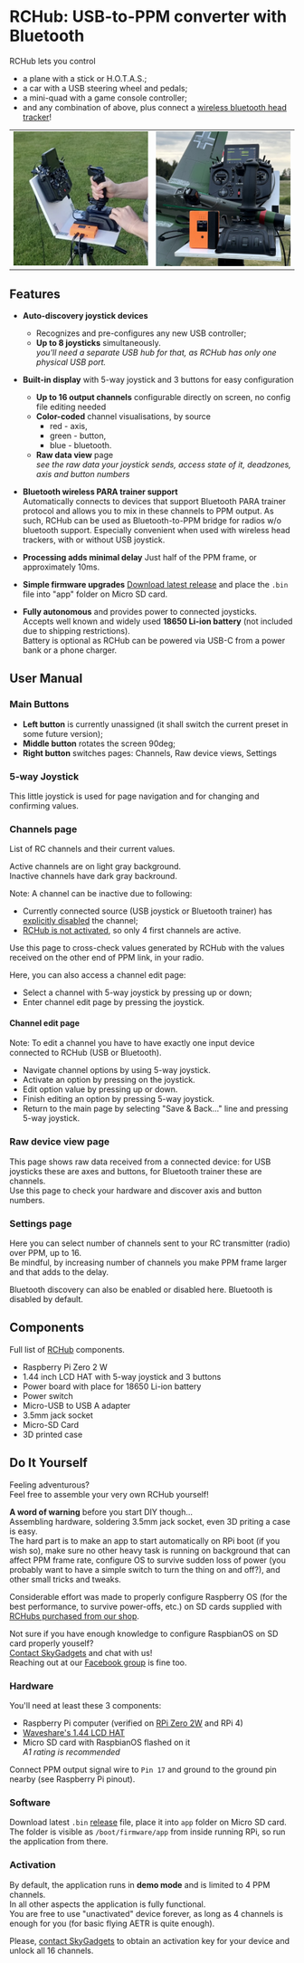 # RCHub: USB-to-PPM converter with Bluetooth

RCHub lets you control
- a plane with a stick or H.O.T.A.S.;
- a car with a USB steering wheel and pedals;
- a mini-quad with a game console controller;
- and any combination of above, plus connect a [wireless bluetooth head tracker](https://github.com/ysoldak/HeadTracker)!

<table>
<tr><td>
<img width="550" src="media/RCHubAction.jpg" />
</td><td>
<img width="550" src="media/RCHubPileOfThings.jpg">
</td></tr>
</table>

## Features

- **Auto-discovery joystick devices**
  - Recognizes and pre-configures any new USB controller;
  - **Up to 8 joysticks** simultaneously.  
    _you'll need a separate USB hub for that, as RCHub has only one physical USB port._

- **Built-in display** with 5-way joystick and 3 buttons for easy configuration
  - **Up to 16 output channels** configurable directly on screen, no config file editing needed
  - **Color-coded** channel visualisations, by source
    - red - axis,
    - green - button,
    - blue - bluetooth.
  - **Raw data view** page  
    _see the raw data your joystick sends, access state of it, deadzones, axis and button numbers_

- **Bluetooth wireless PARA trainer support**  
  Automatically connects to devices that support Bluetooth PARA trainer protocol and allows you to mix in these channels to PPM output. As such, RCHub can be used as Bluetooth-to-PPM bridge for radios w/o bluetooth support. Especially convenient when used with wireless head trackers, with or without USB joystick.

- **Processing adds minimal delay**
  Just half of the PPM frame, or approximately 10ms.

- **Simple firmware upgrades**
  [Download latest release](https://github.com/skygadgetsab/rchub/releases) and place the `.bin` file into "app" folder on Micro SD card.

- **Fully autonomous** and provides power to connected joysticks.  
  Accepts well known and widely used **18650 Li-ion battery** (not included due to shipping restrictions).  
  Battery is optional as RCHub can be powered via USB-C from a power bank or a phone charger.

## User Manual

### Main Buttons

- **Left button** is currently unassigned (it shall switch the current preset in some future version);
- **Middle button** rotates the screen 90deg;
- **Right button** switches pages: Channels, Raw device views, Settings

### 5-way Joystick

This little joystick is used for page navigation and for changing and confirming values.

### Channels page

List of RC channels and their current values.

Active channels are on light gray background.  
Inactive channels have dark gray backround. 

Note: A channel can be inactive due to following:
  - Currently connected source (USB joystick or Bluetooth trainer) has [explicitly disabled](#channel-edit-page) the channel;
  - [RCHub is not activated](#activation), so only 4 first channels are active.

Use this page to cross-check values generated by RCHub with the values received on the other end of PPM link, in your radio.  

Here, you can also access a channel edit page:
- Select a channel with 5-way joystick by pressing up or down;
- Enter channel edit page by pressing the joystick.

#### Channel edit page

Note: To edit a channel you have to have exactly one input device connected to RCHub (USB or Bluetooth).

- Navigate channel options by using 5-way joystick.  
- Activate an option by pressing on the joystick.  
- Edit option value by pressing up or down.  
- Finish editing an option by pressing 5-way joystick.  
- Return to the main page by selecting "Save & Back..." line and pressing 5-way joystick.

### Raw device view page

This page shows raw data received from a connected device: for USB joysticks these are axes and buttons, for Bluetooth trainer these are channels.  
Use this page to check your hardware and discover axis and button numbers.

### Settings page

Here you can select number of channels sent to your RC transmitter (radio) over PPM, up to 16.  
Be mindful, by increasing number of channels you make PPM frame larger and that adds to the delay.

Bluetooth discovery can also be enabled or disabled here. Bluetooth is disabled by default.

## Components

Full list of [RCHub](https://skygadgets.shop/products/rchub) components.

- Raspberry Pi Zero 2 W
- 1.44 inch LCD HAT with 5-way joystick and 3 buttons
- Power board with place for 18650 Li-ion battery
- Power switch
- Micro-USB to USB A adapter
- 3.5mm jack socket
- Micro-SD Card
- 3D printed case

## Do It Yourself

Feeling adventurous?  
Feel free to assemble your very own RCHub yourself!

**A word of warning** before you start DIY though...  
Assembling hardware, soldering 3.5mm jack socket, even 3D priting a case is easy.  
The hard part is to make an app to start automatically on RPi boot (if you wish so), make sure no other heavy task is running on background that can affect PPM frame rate, configure OS to survive sudden loss of power (you probably want to have a simple switch to turn the thing on and off?), and other small tricks and tweaks.  

Considerable effort was made to properly configure Raspberry OS (for the best performance, to survive power-offs, etc.) on SD cards supplied with [RCHubs purchased from our shop](https://skygadgets.shop/products/rchub). 

Not sure if you have enough knowledge to configure RaspbianOS on SD card properly youself?  
[Contact SkyGadgets](https://skygadgets.shop/pages/contact) and chat with us!  
Reaching out at our [Facebook group](https://www.facebook.com/groups/242161055041994) is fine too.

### Hardware

You'll need at least these 3 components:
- Raspberry Pi computer (verified on [RPi Zero 2W](https://www.raspberrypi.com/products/raspberry-pi-zero-2-w/) and RPi 4)
- [Waveshare's 1.44 LCD HAT](https://www.waveshare.com/wiki/1.44inch_LCD_HAT)
- Micro SD card with RaspbianOS flashed on it  
  _A1 rating is recommended_

Connect PPM output signal wire to `Pin 17` and ground to the ground pin nearby (see Raspberry Pi pinout).

### Software

Download latest `.bin` [release](https://github.com/skygadgetsab/rchub/releases) file, place it into `app` folder on Micro SD card.  
The folder is visible as `/boot/firmware/app` from inside running RPi, so run the application from there.  

### Activation

By default, the application runs in **demo mode** and is limited to 4 PPM channels.  
In all other aspects the application is fully functional.  
You are free to use "unactivated" device forever, as long as 4 channels is enough for you (for basic flying AETR is quite enough).

Please, [contact SkyGadgets](https://skygadgets.shop/pages/contact) to obtain an activation key for your device and unlock all 16 channels.

